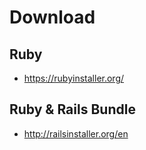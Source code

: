# Download

## Ruby

* https://rubyinstaller.org/

## Ruby & Rails Bundle

* http://railsinstaller.org/en



